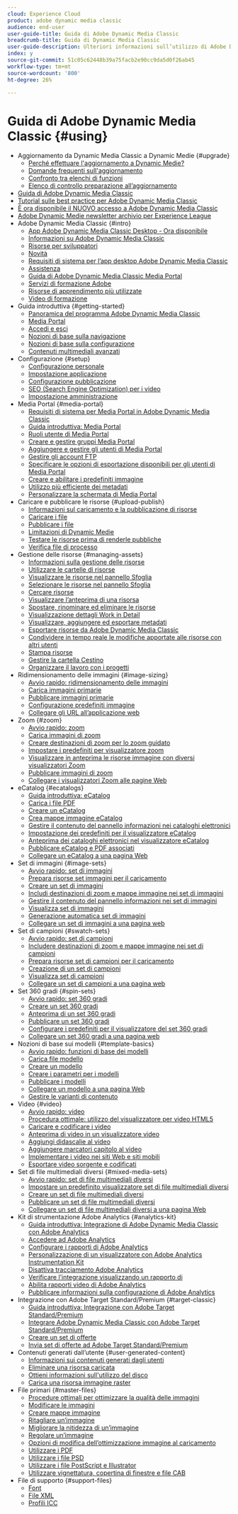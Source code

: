 ```yaml
---
cloud: Experience Cloud
product: adobe dynamic media classic
audience: end-user
user-guide-title: Guida di Adobe Dynamic Media Classic
breadcrumb-title: Guida di Dynamic Media Classic
user-guide-description: Ulteriori informazioni sull’utilizzo di Adobe Dynamic Media Classic
index: y
source-git-commit: 51c05c62448b39a75facb2e90cc9da5d0f26ab45
workflow-type: tm+mt
source-wordcount: '800'
ht-degree: 26%

---
```



# Guida di Adobe Dynamic Media Classic {#using}

+ Aggiornamento da Dynamic Media Classic a Dynamic Medie {#upgrade}
   + [Perché effettuare l&#39;aggiornamento a Dynamic Medie?](upgrade.md)
   + [Domande frequenti sull&#39;aggiornamento](upgrade-faq.md)
   + [Confronto tra elenchi di funzioni](upgrade-feature-comparison.md)
   + [Elenco di controllo preparazione all’aggiornamento](upgrade-readiness.md)
+ [Guida di Adobe Dynamic Media Classic](home.md)
+ [Tutorial sulle best practice per Adobe Dynamic Media Classic](https://experienceleague.adobe.com/docs/experience-manager-learn/dynamic-media-classic-tutorial/overview.html)
+ [È ora disponibile il NUOVO accesso a Adobe Dynamic Media Classic](new-ui-2020.md)
+ [Adobe Dynamic Medie newsletter archivio per Experience League](dynamic-media-newsletter.md)
+ Adobe Dynamic Media Classic {#intro}
   + [App Adobe Dynamic Media Classic Desktop - Ora disponibile](dynamic-media-classic-desktop-app.md)
   + [Informazioni su Adobe Dynamic Media Classic](introduction.md)
   + [Risorse per sviluppatori](developer-resources.md)
   + [Novità](whats-new.md)
   + [Requisiti di sistema per l’app desktop Adobe Dynamic Media Classic](system-requirements.md)
   + [Assistenza](support.md)
   + [Guida di Adobe Dynamic Media Classic Media Portal](help-dmc-media-portal.md)
   + [Servizi di formazione Adobe](training-services.md)
   + [Risorse di apprendimento più utilizzate](popular-resources.md)
   + [Video di formazione](training-videos.md)
+ Guida introduttiva {#getting-started}
   + [Panoramica del programma Adobe Dynamic Media Classic](dmc-platform-overview.md)
   + [Media Portal](media-portal.md)
   + [Accedi e esci](signing-out.md)
   + [Nozioni di base sulla navigazione](navigation-basics.md)
   + [Nozioni di base sulla configurazione](setup-basics.md)
   + [Contenuti multimediali avanzati](rich-media.md)
+ Configurazione {#setup}
   + [Configurazione personale](personal-setup.md)
   + [Impostazione applicazione](application-setup.md)
   + [Configurazione pubblicazione](publish-setup.md)
   + [SEO (Search Engine Optimization) per i video](video-seo-search-engine-optimization.md)
   + [Impostazione amministrazione](administration-setup.md)
+ Media Portal {#media-portal}
   + [Requisiti di sistema per Media Portal in Adobe Dynamic Media Classic](system-requirements-media-portal.md)
   + [Guida introduttiva: Media Portal](quick-start-media-portal-administration.md)
   + [Ruoli utente di Media Portal](media-portal-user-roles.md)
   + [Creare e gestire gruppi Media Portal](creating-media-portal-groups.md)
   + [Aggiungere e gestire gli utenti di Media Portal](adding-media-portal-users.md)
   + [Gestire gli account FTP](ftp-accounts.md)
   + [Specificare le opzioni di esportazione disponibili per gli utenti di Media Portal](specifying-export-options-available-media.md)
   + [Creare e abilitare i predefiniti immagine](creating-enabling-image-presets.md)
   + [Utilizzo più efficiente dei metadati](making-efficient-metadata.md)
   + [Personalizzare la schermata di Media Portal](customizing-media-portal-screen.md)
+ Caricare e pubblicare le risorse {#upload-publish}
   + [Informazioni sul caricamento e la pubblicazione di risorse](about-asset-upload-publish.md)
   + [Caricare i file](uploading-files.md)
   + [Pubblicare i file](publishing-files.md)
   + [Limitazioni di Dynamic Medie](limitations.md)
   + [Testare le risorse prima di renderle pubbliche](testing-assets-making-them-public.md)
   + [Verifica file di processo](checking-job-files.md)
+ Gestione delle risorse {#managing-assets}
   + [Informazioni sulla gestione delle risorse](about-managing-assets.md)
   + [Utilizzare le cartelle di risorse](asset-folders.md)
   + [Visualizzare le risorse nel pannello Sfoglia](viewing-assets-browse-panel.md)
   + [Selezionare le risorse nel pannello Sfoglia](selecting-assets-browse-panel.md)
   + [Cercare risorse](searching-assets.md)
   + [Visualizzare l’anteprima di una risorsa](previewing-asset.md)
   + [Spostare, rinominare ed eliminare le risorse](moving-renaming-deleting-assets.md)
   + [Visualizzazione dettagli Work in Detail](detail-view.md)
   + [Visualizzare, aggiungere ed esportare metadati](viewing-adding-exporting-metadata.md)
   + [Esportare risorse da Adobe Dynamic Media Classic](exporting-assets-from-dmc.md)
   + [Condividere in tempo reale le modifiche apportate alle risorse con altri utenti](sharing-asset-changes-peers-real.md)
   + [Stampa risorse](printing-assets.md)
   + [Gestire la cartella Cestino](trash-folder.md)
   + [Organizzare il lavoro con i progetti](organizing-projects.md)
+ Ridimensionamento delle immagini {#image-sizing}
   + [Avvio rapido: ridimensionamento delle immagini](quick-start-image-sizing.md)
   + [Carica immagini primarie](uploading-master-images.md)
   + [Pubblicare immagini primarie](publishing-master-images.md)
   + [Configurazione predefiniti immagine](setting-image-presets.md)
   + [Collegare gli URL all’applicazione web](linking-urls-web-application.md)
+ Zoom {#zoom}
   + [Avvio rapido: zoom](quick-start-zoom.md)
   + [Carica immagini di zoom](uploading-zoom-images.md)
   + [Creare destinazioni di zoom per lo zoom guidato](creating-zoom-targets-guided-zoom.md)
   + [Impostare i predefiniti per visualizzatore zoom](setting-zoom-viewer-presets.md)
   + [Visualizzare in anteprima le risorse immagine con diversi visualizzatori Zoom](previewing-image-assets-different-zoom.md)
   + [Pubblicare immagini di zoom](publishing-zoom-images.md)
   + [Collegare i visualizzatori Zoom alle pagine Web](linking-zoom-viewers-web-pages.md)
+ eCatalog {#ecatalogs}
   + [Guida introduttiva: eCatalog](quick-start-ecatalog.md)
   + [Carica i file PDF](uploading-pdf-files.md)
   + [Creare un eCatalog](creating-ecatalog.md)
   + [Crea mappe immagine eCatalog](creating-ecatalog-image-maps.md)
   + [Gestire il contenuto del pannello informazioni nei cataloghi elettronici](info-panel-content-ecatalog.md)
   + [Impostazione dei predefiniti per il visualizzatore eCatalog](setting-ecatalog-viewer-presets.md)
   + [Anteprima dei cataloghi elettronici nel visualizzatore eCatalog](previewing-ecatalogs-ecatalog-viewer.md)
   + [Pubblicare eCatalog e PDF associati](publishing-ecatalogs-associated-pdfs.md)
   + [Collegare un eCatalog a una pagina Web](linking-ecatalog-web-page.md)
+ Set di immagini {#image-sets}
   + [Avvio rapido: set di immagini](quick-start-image-sets.md)
   + [Prepara risorse set immagini per il caricamento](preparing-image-set-assets-upload.md)
   + [Creare un set di immagini](creating-image-set.md)
   + [Includi destinazioni di zoom e mappe immagine nei set di immagini](including-zoom-targets-image-maps-image-sets.md)
   + [Gestire il contenuto del pannello informazioni nei set di immagini](info-panel-content-image-sets.md)
   + [Visualizza set di immagini](viewing-image-sets.md)
   + [Generazione automatica set di immagini](automated-image-set-generation.md)
   + [Collegare un set di immagini a una pagina web](linking-image-set-web-page.md)
+ Set di campioni {#swatch-sets}
   + [Avvio rapido: set di campioni](quick-start-swatch-sets.md)
   + [Includere destinazioni di zoom e mappe immagine nei set di campioni](including-zoom-targets-image-maps-swatch-sets.md)
   + [Prepara risorse set di campioni per il caricamento](preparing-swatch-set-assets-upload.md)
   + [Creazione di un set di campioni](creating-swatch-set.md)
   + [Visualizza set di campioni](viewing-swatch-sets.md)
   + [Collegare un set di campioni a una pagina web](linking-swatch-set-web-page.md)
+ Set 360 gradi {#spin-sets}
   + [Avvio rapido: set 360 gradi](quick-start-spin-sets.md)
   + [Creare un set 360 gradi](creating-spin-set.md)
   + [Anteprima di un set 360 gradi](previewing-spin-set.md)
   + [Pubblicare un set 360 gradi](publishing-spin-set.md)
   + [Configurare i predefiniti per il visualizzatore del set 360 gradi](setting-spin-set-viewer-presets.md)
   + [Collegare un set 360 gradi a una pagina web](linking-spin-set-web-page.md)
+ Nozioni di base sui modelli {#template-basics}
   + [Avvio rapido: funzioni di base dei modelli](quick-start-template-basics.md)
   + [Carica file modello](uploading-template-files.md)
   + [Creare un modello](creating-template.md)
   + [Creare i parametri per i modelli](creating-template-parameters.md)
   + [Pubblicare i modelli](publishing-templates.md)
   + [Collegare un modello a una pagina Web](linking-template-web-page.md)
   + [Gestire le varianti di contenuto](content-variations.md)
+ Video {#video}
   + [Avvio rapido: video](quick-start-video.md)
   + [Procedura ottimale: utilizzo del visualizzatore per video HTML5](best-practice-using-html5-video.md)
   + [Caricare e codificare i video](uploading-encoding-videos.md)
   + [Anteprima di video in un visualizzatore video](previewing-videos-video-viewer.md)
   + [Aggiungi didascalie al video](adding-captions-video.md)
   + [Aggiungere marcatori capitolo al video](adding-chapter-markers-video.md)
   + [Implementare i video nei siti Web e siti mobili](deploying-video-websites-mobile-sites.md)
   + [Esportare video sorgente e codificati](exporting-source-encoded-videos.md)
+ Set di file multimediali diversi {#mixed-media-sets}
   + [Avvio rapido: set di file multimediali diversi](quick-start-mixed-media-sets.md)
   + [Impostare un predefinito visualizzatore set di file multimediali diversi](setting-mixed-media-set-viewer.md)
   + [Creare un set di file multimediali diversi](creating-mixed-media-set.md)
   + [Pubblicare un set di file multimediali diversi](publishing-mixed-media-set.md)
   + [Collegare un set di file multimediali diversi a una pagina Web](linking-mixed-media-set-web.md)
+ Kit di strumentazione Adobe Analytics {#analytics-kit}
   + [Guida introduttiva: Integrazione di Adobe Dynamic Media Classic con Adobe Analytics](quick-start-integrating-dmc-analytics.md)
   + [Accedere ad Adobe Analytics](log-analytics.md)
   + [Configurare i rapporti di Adobe Analytics](configuring-analytics-reports.md)
   + [Personalizzazione di un visualizzatore con Adobe Analytics Instrumentation Kit](instrumenting-viewer-using-analytics-instrumentation.md)
   + [Disattiva tracciamento Adobe Analytics](disabling-analytics-tracking.md)
   + [Verificare l’integrazione visualizzando un rapporto di ](testing-integration-viewing-analytics-report.md)
   + [Abilita rapporti video di Adobe Analytics](enabling-analytics-video-reports.md)
   + [Pubblicare informazioni sulla configurazione di Adobe Analytics](publishing-analytics-configuration-information.md)
+ Integrazione con Adobe Target Standard/Premium {#target-classic}
   + [Guida introduttiva: Integrazione con Adobe Target Standard/Premium](quick-start-target-integration.md)
   + [Integrare Adobe Dynamic Media Classic con Adobe Target Standard/Premium](integrating-dmc-with-target.md)
   + [Creare un set di offerte](creating-offer-set.md)
   + [Invia set di offerte ad Adobe Target Standard/Premium](pushing-offer-sets-target.md)
+ Contenuti generati dall’utente {#user-generated-content}
   + [Informazioni sui contenuti generati dagli utenti](about-ugc.md)
   + [Eliminare una risorsa caricata](deleting-uploaded-asset.md)
   + [Ottieni informazioni sull&#39;utilizzo del disco](getting-disk-usage-information.md)
   + [Carica una risorsa immagine raster](uploading-image-asset-or-vector.md)
+ File primari {#master-files}
   + [Procedure ottimali per ottimizzare la qualità delle immagini](best-practices-optimizing-quality-images.md)
   + [Modificare le immagini](editing-images.md)
   + [Creare mappe immagine](creating-image-maps.md)
   + [Ritagliare un’immagine](cropping-image.md)
   + [Migliorare la nitidezza di un’immagine](sharpening-image.md)
   + [Regolare un’immagine](adjusting-image.md)
   + [Opzioni di modifica dell’ottimizzazione immagine al caricamento](image-editing-options-upload.md)
   + [Utilizzare i PDF](pdfs.md)
   + [Utilizzare i file PSD](psd-files.md)
   + [Utilizzare i file PostScript e Illustrator](postscript-illustrator-files.md)
   + [Utilizzare vignettatura, copertina di finestre e file CAB](vignette-window-covering-cabinet-files.md)
+ File di supporto {#support-files}
   + [Font](fonts.md)
   + [File XML](xml-files.md)
   + [Profili ICC](icc-profiles.md)
